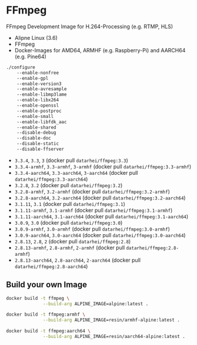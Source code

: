 # FFmpeg
FFmpeg Development Image for H.264-Processing (e.g. RTMP, HLS)

* Alipne Linux (3.6)
* FFmpeg
* Docker-Images for AMD64, ARMHF (e.g. Raspberry-Pi) and AARCH64 (e.g. Pine64)

```sh
./configure
    --enable-nonfree
    --enable-gpl
    --enable-version3
    --enable-avresample
    --enable-libmp3lame
    --enable-libx264
    --enable-openssl
    --enable-postproc
    --enable-small
    --enable-libfdk_aac
    --enable-shared
    --disable-debug
    --disable-doc
    --disable-static
    --disable-ffserver
```
    
* `3.3.4`, `3.3`, `3` (docker pull `datarhei/ffmpeg:3.3`)
* `3.3.4-armhf`, `3.3-armhf`, `3-armhf` (docker pull `datarhei/ffmpeg:3.3-armhf`)
* `3.3.4-aarch64`, `3.3-aarch64`, `3-aarch64` (docker pull `datarhei/ffmpeg:3.3-aarch64`)
* `3.2.8`, `3.2` (docker pull `datarhei/ffmpeg:3.2`)
* `3.2.8-armhf`, `3.2-armhf` (docker pull `datarhei/ffmpeg:3.2-armhf`)
* `3.2.8-aarch64`, `3.2-aarch64` (docker pull `datarhei/ffmpeg:3.2-aarch64`)
* `3.1.11`, `3.1` (docker pull `datarhei/ffmpeg:3.1`)
* `3.1.11-armhf`, `3.1-armhf` (docker pull `datarhei/ffmpeg:3.1-armhf`)
* `3.1.11-aarch64`, `3.1-aarch64` (docker pull `datarhei/ffmpeg:3.1-aarch64`)
* `3.0.9`, `3.0` (docker pull `datarhei/ffmpeg:3.0`)
* `3.0.9-armhf`, `3.0-armhf` (docker pull `datarhei/ffmpeg:3.0-armhf`)
* `3.0.9-aarch64`, `3.0-aarch64` (docker pull `datarhei/ffmpeg:3.0-aarch64`)
* `2.8.13`, `2.8`, `2` (docker pull `datarhei/ffmpeg:2.8`)
* `2.8.13-armhf`, `2.8-armhf`, `2-armhf` (docker pull `datarhei/ffmpeg:2.8-armhf`) 
* `2.8.13-aarch64`, `2.8-aarch64`, `2-aarch64` (docker pull `datarhei/ffmpeg:2.8-aarch64`) 

## Build your own Image

```sh
docker build -t ffmpeg \
              --build-arg ALPINE_IMAGE=alpine:latest . 
             
docker build -t ffmpeg:armhf \
              --build-arg ALPINE_IMAGE=resin/armhf-alpine:latest . 
             
docker build -t ffmpeg:aarch64 \
              --build-arg ALPINE_IMAGE=resin/aarch64-alpine:latest .
```